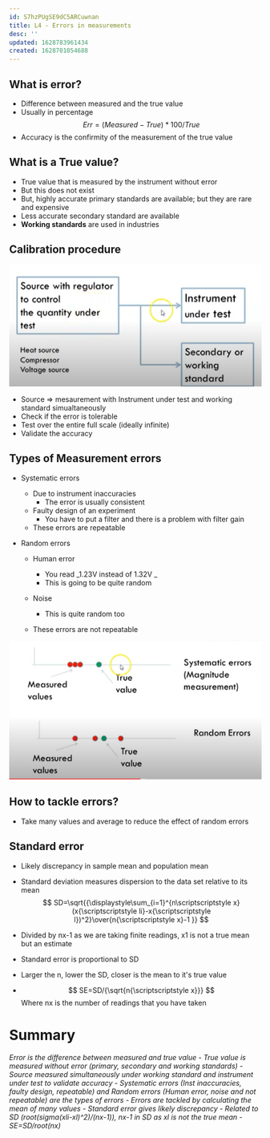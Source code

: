 ```yaml
---
id: S7hzPUgSE9dC5ARCuwnan
title: L4 - Errors in measurements
desc: ''
updated: 1628783961434
created: 1628701054688
---
```


## What is error?
* Difference between measured and the true value
* Usually in percentage
$$
Err=(Measured-True)*100/True
$$
* Accuracy is the confirmity of the measurement of the true value
## What is a True value? 
* True value that is measured by the instrument without error 
* But this does not exist
* But, highly accurate primary standards are available; but they are rare and expensive
* Less accurate secondary standard are available
* **Working standards** are used in industries 
## Calibration procedure
![](CalibrationProcedure.png)
* Source => mesaurement with Instrument under test and working standard simualtaneously
* Check if the error is tolerable
* Test over the entire full scale (ideally infinite)
* Validate the accuracy
## Types of Measurement errors
* Systematic errors
  * Due to instrument inaccuracies
    * The error is usually consistent
  * Faulty design of an experiment 
    * You have to put a filter and there is a problem with filter gain 
  * These errors are repeatable 

* Random errors
  * Human error
    * You read _1.23V instead of 1.32V _
    * This is going to be quite random 

  * Noise 
    * This is quite random too
  * These errors are not repeatable

![](ErrorDistribution.png)

## How to tackle errors? 
* Take many values and average to reduce the effect of random errors

## Standard error
* Likely discrepancy in sample mean and population mean 
* Standard deviation measures dispersion to the data set relative to its mean 
  $$ SD=\sqrt{{\displaystyle\sum_{i=1}^{n\scriptscriptstyle x}(x{\scriptscriptstyle li}-x{\scriptscriptstyle l})^2}\over{n{\scriptscriptstyle x}-1 }}
  $$

* Divided by nx-1 as we are taking finite readings, x1 is not a true mean but an estimate
* Standard error is proportional to SD
* Larger the n, lower the SD, closer is the mean to it's true value 
* $$
SE=SD/{\sqrt{n{\scriptscriptstyle x}}}
$$ 
Where nx is the number of readings that you have taken  

# Summary 
 _Error is the difference between measured and true value - True value is measured without error (primary, secondary and working standards) - Source measured simultaneously under working standard and instrument under test to validate accuracy - Systematic errors (Inst inaccuracies, faulty design, repeatable) and Random errors (Human error, noise and not repeatable) are the types of errors - Errors are tackled by calculating the mean of many values - Standard error gives likely discrepancy - Related to SD (root(sigma(xli-xl)^2)/(nx-1)), nx-1 in SD as xl is not the true mean - SE=SD/root(nx)_